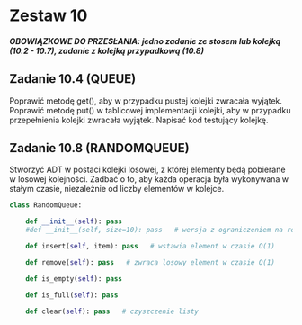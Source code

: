 # Zestaw 10

##### OBOWIĄZKOWE DO PRZESŁANIA: jedno zadanie ze stosem lub kolejką (10.2 - 10.7), zadanie z kolejką przypadkową (10.8)

## Zadanie 10.4 (QUEUE)
Poprawić metodę get(), aby w przypadku pustej kolejki zwracała wyjątek. Poprawić metodę put() w tablicowej implementacji kolejki, aby w przypadku przepełnienia kolejki zwracała wyjątek. Napisać kod testujący kolejkę.


## Zadanie 10.8 (RANDOMQUEUE)
Stworzyć ADT w postaci kolejki losowej, z której elementy będą pobierane w losowej kolejności. Zadbać o to, aby każda operacja była wykonywana w stałym czasie, niezależnie od liczby elementów w kolejce.

``` python
class RandomQueue:

    def __init__(self): pass
    #def __init__(self, size=10): pass   # wersja z ograniczeniem na rozmiar

    def insert(self, item): pass   # wstawia element w czasie O(1)

    def remove(self): pass   # zwraca losowy element w czasie O(1)

    def is_empty(self): pass

    def is_full(self): pass

    def clear(self): pass   # czyszczenie listy
```